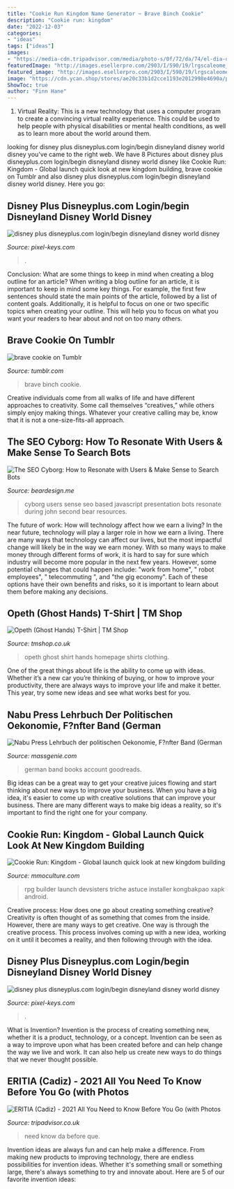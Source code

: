 ```yaml
---
title: "Cookie Run Kingdom Name Generator ~ Brave Binch Cookie"
description: "Cookie run: kingdom"
date: "2022-12-03"
categories:
- "ideas"
tags: ["ideas"]
images:
- "https://media-cdn.tripadvisor.com/media/photo-s/0f/72/da/74/el-dia-que-estuve-en.jpg"
featuredImage: "http://images.esellerpro.com/2903/I/590/19/lrgscaleome_OMHOPGH.jpg"
featured_image: "http://images.esellerpro.com/2903/I/590/19/lrgscaleome_OMHOPGH.jpg"
image: "https://cdn.ycan.shop/stores/ae20c33b1d2cce1193e2012998e4690a/products/bJSJpSDzP3USWGcLD5FOFYyrj1gZBxPppGsDm3Gy_md.jpeg"
ShowToc: true
author: "Finn Hane"
---
```



1. Virtual Reality: This is a new technology that uses a computer program to create a convincing virtual reality experience. This could be used to help people with physical disabilities or mental health conditions, as well as to learn more about the world around them. 

	

		
looking for disney plus disneyplus.com login/begin disneyland disney world disney you've came to the right web. We have 8 Pictures about disney plus disneyplus.com login/begin disneyland disney world disney like Cookie Run: Kingdom - Global launch quick look at new kingdom building, brave cookie on Tumblr and also disney plus disneyplus.com login/begin disneyland disney world disney. Here you go:
		
    
## Disney Plus Disneyplus.com Login/begin Disneyland Disney World Disney

<img loading=lazy src="https://cdn.ycan.shop/stores/ae20c33b1d2cce1193e2012998e4690a/products/bJSJpSDzP3USWGcLD5FOFYyrj1gZBxPppGsDm3Gy_md.jpeg" onerror="this.onerror=null;this.src='https://tse2.mm.bing.net/th?id=OIP.I4YuLVCemUJ5JgN5RZzI7AAAAA&amp;pid=15.1';" alt="disney plus disneyplus.com login/begin disneyland disney world disney">

_Source: pixel-keys.com_

>. 

	

Conclusion: What are some things to keep in mind when creating a blog outline for an article?
When writing a blog outline for an article, it is important to keep in mind some key things. For example, the first few sentences should state the main points of the article, followed by a list of content goals. Additionally, it is helpful to focus on one or two specific topics when creating your outline. This will help you to focus on what you want your readers to hear about and not on too many others.

    
## Brave Cookie On Tumblr

<img loading=lazy src="https://66.media.tumblr.com/97367ec066da0f1e37a0a72931f8a26e/tumblr_pntruejOxY1wraykx_540.png" onerror="this.onerror=null;this.src='https://tse2.mm.bing.net/th?id=OIP.yKz0GuBucEUZJ5m2JpUGDwHaHa&amp;pid=15.1';" alt="brave cookie on Tumblr">

_Source: tumblr.com_

>brave binch cookie. 

	

Creative individuals come from all walks of life and have different approaches to creativity. Some call themselves “creatives,” while others simply enjoy making things. Whatever your creative calling may be, know that it is not a one-size-fits-all approach.

    
## The SEO Cyborg: How To Resonate With Users &amp; Make Sense To Search Bots

<img loading=lazy src="https://beardesign.me/media/5bbbeb8b263bd0.23844985.png" onerror="this.onerror=null;this.src='https://tse3.mm.bing.net/th?id=OIP.iDS_7UMaiSUa67rCaaFZagHaEH&amp;pid=15.1';" alt="The SEO Cyborg: How to Resonate with Users &amp; Make Sense to Search Bots">

_Source: beardesign.me_

>cyborg users sense seo based javascript presentation bots resonate during john second bear resources. 

	

The future of work: How will technology affect how we earn a living?
In the near future, technology will play a larger role in how we earn a living. There are many ways that technology can affect our lives, but the most impactful change will likely be in the way we earn money. With so many ways to make money through different forms of work, it is hard to say for sure which industry will become more popular in the next few years. However, some potential changes that could happen include: 
"work from home", " robot employees", " telecommuting ", and "the gig economy". Each of these options have their own benefits and risks, so it is important to learn about them before making any decisions.

    
## Opeth (Ghost Hands) T-Shirt | TM Shop

<img loading=lazy src="http://images.esellerpro.com/2903/I/590/19/lrgscaleome_OMHOPGH.jpg" onerror="this.onerror=null;this.src='https://tse2.mm.bing.net/th?id=OIP.YxNDA5pezNUKorl_XMi-gwHaJ3&amp;pid=15.1';" alt="Opeth (Ghost Hands) T-Shirt | TM Shop">

_Source: tmshop.co.uk_

>opeth ghost shirt hands homepage shirts clothing. 

	

One of the great things about life is the ability to come up with ideas. Whether it’s a new car you’re thinking of buying, or how to improve your productivity, there are always ways to improve your life and make it better. This year, try some new ideas and see what works best for you.

    
## Nabu Press Lehrbuch Der Politischen Oekonomie, F?nfter Band (German

<img loading=lazy src="https://d29pz51ispcyrv.cloudfront.net/images/I/NzuVubJQ48aMJ14JG.SI600.JPEG" onerror="this.onerror=null;this.src='https://tse3.mm.bing.net/th?id=OIP.ZaTdxNyCDSPMjTV2xB_qgwHaD4&amp;pid=15.1';" alt="Nabu Press Lehrbuch der politischen Oekonomie, F?nfter Band (German">

_Source: massgenie.com_

>german band books account goodreads. 

	

Big ideas can be a great way to get your creative juices flowing and start thinking about new ways to improve your business. When you have a big idea, it's easier to come up with creative solutions that can improve your business. There are many different ways to make big ideas a reality, so it's important to find the right one for your company.

    
## Cookie Run: Kingdom - Global Launch Quick Look At New Kingdom Building

<img loading=lazy src="https://mmoculture.com/wp-content/uploads/2021/01/Cookies-Run-Kingdom-promo-image-2.jpg" onerror="this.onerror=null;this.src='https://tse3.mm.bing.net/th?id=OIP.zIYJfD4tJK4i6Dc9zQ8IkwHaEo&amp;pid=15.1';" alt="Cookie Run: Kingdom - Global launch quick look at new kingdom building">

_Source: mmoculture.com_

>rpg builder launch devsisters triche astuce installer kongbakpao xapk android. 

	

Creative process: How does one go about creating something creative?
Creativity is often thought of as something that comes from the inside. However, there are many ways to get creative. One way is through the creative process. This process involves coming up with a new idea, working on it until it becomes a reality, and then following through with the idea.

    
## Disney Plus Disneyplus.com Login/begin Disneyland Disney World Disney

<img loading=lazy src="https://cdn.ycan.shop/stores/ae20c33b1d2cce1193e2012998e4690a/products/jKa5qCU9IGmVtAUCsaCQOMxvmFGAIy6KyrF702oY_md.png" onerror="this.onerror=null;this.src='https://tse4.mm.bing.net/th?id=OIP.ZlaiwoXEiY6SlG-OMkIMMAAAAA&amp;pid=15.1';" alt="disney plus disneyplus.com login/begin disneyland disney world disney">

_Source: pixel-keys.com_

>. 

	

What is Invention?
Invention is the process of creating something new, whether it is a product, technology, or a concept. Invention can be seen as a way to improve upon what has been created before and can help change the way we live and work. It can also help us create new ways to do things that we never thought possible.

    
## ERITIA (Cadiz) - 2021 All You Need To Know Before You Go (with Photos

<img loading=lazy src="https://media-cdn.tripadvisor.com/media/photo-s/0f/72/da/74/el-dia-que-estuve-en.jpg" onerror="this.onerror=null;this.src='https://tse1.mm.bing.net/th?id=OIP.ZK1knGh3WrPXBKmrn3qx0gHaFj&amp;pid=15.1';" alt="ERITIA (Cadiz) - 2021 All You Need to Know Before You Go (with Photos">

_Source: tripadvisor.co.uk_

>need know da before que. 

	

Invention ideas are always fun and can help make a difference. From making new products to improving technology, there are endless possibilities for invention ideas. Whether it's something small or something large, there's always something to try and innovate about. Here are 5 of our favorite invention ideas:

